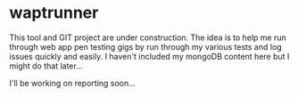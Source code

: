 # waptrunner

This tool and GIT project are under construction. The idea is to help me run through web app pen testing gigs by run through
my various tests and log issues quickly and easily. I haven't included my mongoDB content here but I might do that later... 

I'll be working on reporting soon...
